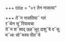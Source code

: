 +++
title = "०९ तेन नासत्या"

+++
ते᳓न नासतिया᳓ गतं  
र᳓थेन सू᳓रियत्वचा  
ये᳓न श᳓श्वद् ऊह᳓थुर् दाशु᳓षे व᳓सु  
म᳓ध्वः सो᳓मस्य पीत᳓ये